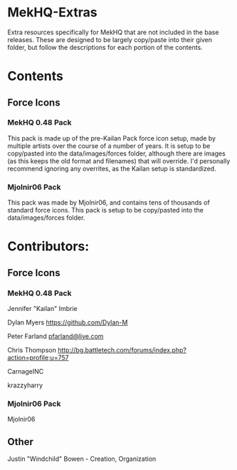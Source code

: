 # MekHQ-Extras
Extra resources specifically for MekHQ that are not included in the base releases. These are designed to be largely copy/paste into their given folder, but follow the descriptions for each portion of the contents.

# Contents
## Force Icons
### MekHQ 0.48 Pack
This pack is made up of the pre-Kailan Pack force icon setup, made by multiple artists over the course of a number of years. It is setup to be copy/pasted into the data/images/forces folder, although there are images (as this keeps the old format and filenames) that will override. I'd personally recommend ignoring any overrites, as the Kailan setup is standardized.
### Mjolnir06 Pack
This pack was made by Mjolnir06, and contains tens of thousands of standard force icons.
This pack is setup to be copy/pasted into the data/images/forces folder.

# Contributors:
## Force Icons
### MekHQ 0.48 Pack
Jennifer "Kailan" Imbrie

Dylan Myers <https://github.com/Dylan-M>

Peter Farland <pfarland@live.com>

Chris Thompson <http://bg.battletech.com/forums/index.php?action=profile;u=757>

CarnageINC

krazzyharry

### Mjolnir06 Pack
Mjolnir06

## Other
Justin "Windchild" Bowen - Creation, Organization
